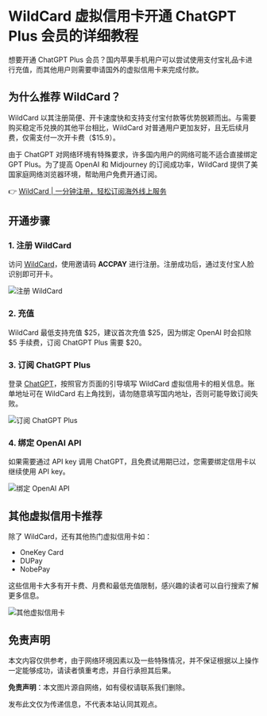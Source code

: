 # WildCard 虚拟信用卡开通 ChatGPT Plus 会员的详细教程

想要开通 ChatGPT Plus 会员？国内苹果手机用户可以尝试使用支付宝礼品卡进行充值，而其他用户则需要申请国外的虚拟信用卡来完成付款。

## 为什么推荐 WildCard？

WildCard 以其注册简便、开卡速度快和支持支付宝付款等优势脱颖而出。与需要购买稳定币兑换的其他平台相比，WildCard 对普通用户更加友好，且无后续月费，仅需支付一次开卡费（$15.9）。

由于 ChatGPT 对网络环境有特殊要求，许多国内用户的网络可能不适合直接绑定 GPT Plus。为了提高 OpenAI 和 Midjourney 的订阅成功率，WildCard 提供了美国家庭网络浏览器环境，帮助用户免费开通订阅。

👉 [WildCard | 一分钟注册，轻松订阅海外线上服务](https://bbtdd.com/WildCard)

## 开通步骤

### 1. 注册 WildCard

访问 [WildCard](https://bbtdd.com/WildCard)，使用邀请码 **ACCPAY** 进行注册。注册成功后，通过支付宝人脸识别即可开卡。

![注册 WildCard](https://bbtdd.com/img/08706034.webp)

### 2. 充值

WildCard 最低支持充值 $25，建议首次充值 $25，因为绑定 OpenAI 时会扣除 $5 手续费，订阅 ChatGPT Plus 需要 $20。

### 3. 订阅 ChatGPT Plus

登录 [ChatGPT](https://chat.openai.com/)，按照官方页面的引导填写 WildCard 虚拟信用卡的相关信息。账单地址可在 WildCard 右上角找到，请勿随意填写国内地址，否则可能导致订阅失败。

![订阅 ChatGPT Plus](https://bbtdd.com/img/68120686.webp)

### 4. 绑定 OpenAI API

如果需要通过 API key 调用 ChatGPT，且免费试用期已过，您需要绑定信用卡以继续使用 API key。

![绑定 OpenAI API](https://bbtdd.com/img/161904902374.webp)

## 其他虚拟信用卡推荐

除了 WildCard，还有其他热门虚拟信用卡如：

- OneKey Card
- DUPay
- NobePay

这些信用卡大多有开卡费、月费和最低充值限制，感兴趣的读者可以自行搜索了解更多信息。

![其他虚拟信用卡](https://bbtdd.com/img/68666744700558.webp)

## 免责声明

本文内容仅供参考，由于网络环境因素以及一些特殊情况，并不保证根据以上操作一定能够成功，请读者慎重考虑，并自行承担其后果。

**免责声明**：本文图片源自网络，如有侵权请联系我们删除。

发布此文仅为传递信息，不代表本站认同其观点。